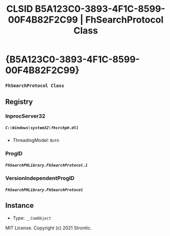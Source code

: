 ﻿---
title: "CLSID B5A123C0-3893-4F1C-8599-00F4B82F2C99 | FhSearchProtocol Class"
excerpt: What is COM-Object CLSID B5A123C0-3893-4F1C-8599-00F4B82F2C99?
---

# {B5A123C0-3893-4F1C-8599-00F4B82F2C99}

### `FhSearchProtocol Class`

## Registry


### InprocServer32

##### `C:\Windows\system32\fhsrchph.dll`
* ThreadingModel: `Both`

### ProgID

##### `FhSearchPHLibrary.FhSearchProtocol.1`

### VersionIndependentProgID

##### `FhSearchPHLibrary.FhSearchProtocol`

## Instance

* Type: `__ComObject`

MIT License. Copyright (c) 2021 Strontic.


